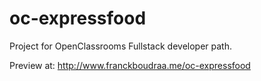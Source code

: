 # oc-expressfood

Project for OpenClassrooms Fullstack developer path.

Preview at: http://www.franckboudraa.me/oc-expressfood
